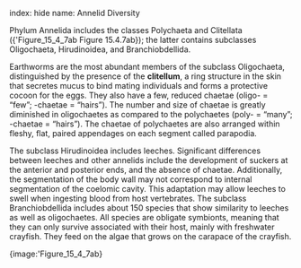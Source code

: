 index: hide
name: Annelid Diversity

Phylum Annelida includes the classes Polychaeta and Clitellata  ({'Figure_15_4_7ab Figure 15.4.7ab}); the latter contains subclasses Oligochaeta, Hirudinoidea, and Branchiobdellida.

Earthworms are the most abundant members of the subclass Oligochaeta, distinguished by the presence of the  **clitellum**, a ring structure in the skin that secretes mucus to bind mating individuals and forms a protective cocoon for the eggs. They also have a few, reduced chaetae (oligo- = “few”; -chaetae = “hairs”). The number and size of chaetae is greatly diminished in oligochaetes as compared to the polychaetes (poly- = “many”; -chaetae = “hairs”). The chaetae of polychaetes are also arranged within fleshy, flat, paired appendages on each segment called parapodia.

The subclass Hirudinoidea includes leeches. Significant differences between leeches and other annelids include the development of suckers at the anterior and posterior ends, and the absence of chaetae. Additionally, the segmentation of the body wall may not correspond to internal segmentation of the coelomic cavity. This adaptation may allow leeches to swell when ingesting blood from host vertebrates. The subclass Branchiobdellida includes about 150 species that show similarity to leeches as well as oligochaetes. All species are obligate symbionts, meaning that they can only survive associated with their host, mainly with freshwater crayfish. They feed on the algae that grows on the carapace of the crayfish.


{image:'Figure_15_4_7ab}
        

